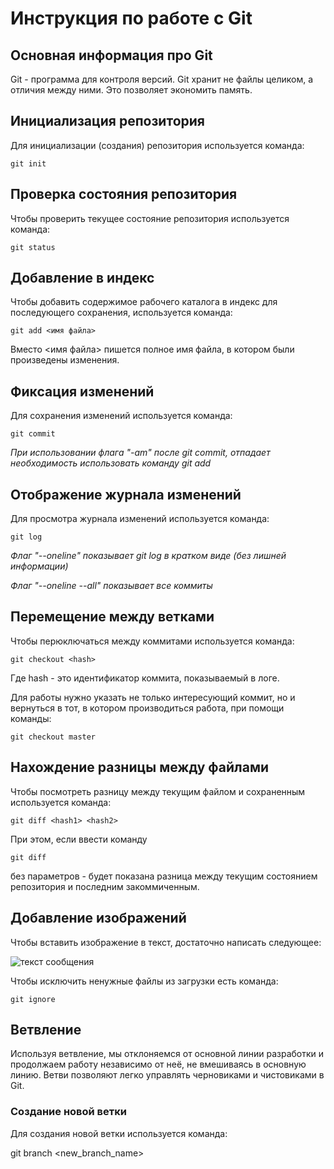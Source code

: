 # **Инструкция по работе с Git**

## Основная информация про Git

Git - программа для контроля версий. Git
хранит не файлы целиком, а отличия между ними. Это позволяет экономить память.

## Инициализация репозитория

Для инициализации (создания) репозитория используется команда:

    git init

## Проверка состояния репозитория

Чтобы проверить текущее состояние репозитория используется команда:

    git status

## Добавление в индекс

Чтобы добавить содержимое рабочего каталога в индекс для последующего сохранения, используется команда:

    git add <имя файла>

Вместо <имя файла> пишется полное имя файла, в котором были произведены изменения.

## Фиксация изменений

Для сохранения изменений используется команда:

    git commit

*При использовании флага "-am" после git commit, отпадает необходимость использовать команду git add*

## Отображение журнала изменений

Для просмотра журнала изменений используется команда:

    git log

*Флаг "--oneline" показывает git log в кратком виде (без лишней информации)*

*Флаг "--oneline --all" показывает все коммиты*

## Перемещение между ветками

Чтобы перюключаться между коммитами используется команда:

    git checkout <hash>

Где hash - это идентификатор коммита, показываемый в логе.

Для работы нужно указать не только интересующий коммит, но и вернуться в тот, в котором производиться работа, при помощи команды:

    git checkout master

## Нахождение разницы между файлами

Чтобы посмотреть разницу между текущим файлом и сохраненным используется команда:

    git diff <hash1> <hash2>

При этом, если ввести команду

    git diff

без параметров - будет показана разница между текущим состоянием репозитория и последним закоммиченным.

## Добавление изображений

Чтобы вставить изображение в текст, достаточно написать следующее:

![текст сообщения](mountain.jpg)

Чтобы исключить ненужные файлы из загрузки есть команда:

    git ignore

## Ветвление

Используя ветвление, мы отклоняемся от основной линии разработки и продолжаем работу независимо от неё, не вмешиваясь в основную линию. 
Ветви позволяют легко управлять черновиками и чистовиками в Git.

### Создание новой ветки

Для создания новой ветки используется команда:

git branch <new_branch_name>
